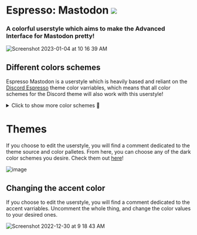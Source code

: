 # Espresso: Mastodon [![](https://img.shields.io/badge/install%20with-stylus-006666?style=flat-square)](https://github.com/SlippingGitty/Espresso-Mastodon/raw/main/EspressoMastodon.user.css)
### A colorful userstyle which aims to make the Advanced Interface for Mastodon pretty!

![Screenshot 2023-01-04 at 10 16 39 AM](https://user-images.githubusercontent.com/76500838/210600274-e0d519bf-3e5a-4964-a16c-73319abbbdea.png)

## Different colors schemes 
Espresso Mastodon is a userstyle which is heavily based and reliant on the [Discord Espresso](https://github.com/SlippingGittys-Discord-Themes/Espresso-Discord-Theme) theme color varriables, which means that all color schemes for the Discord theme will also work with this userstyle!

<details>
<summary>Click to show more color schemes 🎨</summary>

## Tokyo Night
![Screenshot 2023-01-04 at 10 18 27 AM](https://user-images.githubusercontent.com/76500838/210600799-70b12b69-7d7e-482c-a66d-cd57a6be5738.png)
## AMOLED
![Screenshot 2023-01-04 at 10 18 36 AM](https://user-images.githubusercontent.com/76500838/210600801-2dc9d0e9-6be8-4e32-ab29-42b41dbf6561.png)
## ThinkPad
![Screenshot 2023-01-04 at 10 18 43 AM](https://user-images.githubusercontent.com/76500838/210600803-cc043b87-748f-4618-bcc3-0c2483777516.png)
## Nord
![Screenshot 2023-01-04 at 10 18 49 AM](https://user-images.githubusercontent.com/76500838/210600804-23c53c88-bc35-439f-9a1c-87364fc636a6.png)
## Material Dark
![Screenshot 2023-01-04 at 10 19 07 AM](https://user-images.githubusercontent.com/76500838/210600806-30d251b3-e466-43df-8a1e-5a9a04733763.png)
## WackyPomo - [BlueRedBlueYellow](https://github.com/BlueRedBlueYellow)
![Screenshot 2023-01-04 at 10 19 17 AM](https://user-images.githubusercontent.com/76500838/210600809-cab00c16-9a8a-409b-a053-1c1cdcd6cb90.png)


</details>

# Themes
If you choose to edit the userstyle, you will find a comment dedicated to the theme source and color palletes. From here, you can choose any of the dark color schemes you desire. Check them out [here](https://github.com/SlippingGittys-Discord-Themes/Espresso-Discord-Theme/tree/main/themes/dark)!

![image](https://user-images.githubusercontent.com/76500838/210445666-c4907dbc-d4b7-43d0-a36e-ee8d34522aa7.png)

## Changing the accent color
If you choose to edit the userstyle, you will find a comment dedicated to the accent varriables. Uncomment the whole thing, and change the color values to your desired ones.

![Screenshot 2022-12-30 at 9 18 43 AM](https://user-images.githubusercontent.com/76500838/210085837-b34d419d-605d-41eb-ba70-73eeed0ec0fa.png)
